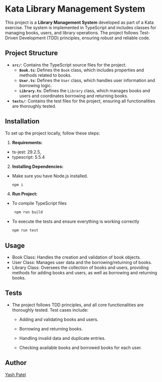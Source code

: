 # Kata Library Management System

This project is a **Library Management System** developed as part of a Kata exercise. The system is implemented in TypeScript and includes classes for managing books, users, and library operations. The project follows Test-Driven Development (TDD) principles, ensuring robust and reliable code.

## Project Structure

- **`src/`**: Contains the TypeScript source files for the project.
  - **`Book.ts`**: Defines the `Book` class, which includes properties and methods related to books.
  - **`User.ts`**: Defines the `User` class, which handles user information and borrowing logic.
  - **`Library.ts`**: Defines the `Library` class, which manages books and users and coordinates borrowing and returning books.
- **`tests/`**: Contains the test files for the project, ensuring all functionalities are thoroughly tested.

## Installation

To set up the project locally, follow these steps:

1. **Requirements:**
  - ts-jest: 29.2.5,
  - typescript: 5.5.4

2. **Installing Dependencies:**
   
- Make sure you have Node.js installed.
   ```bash
   npm i

4. **Run Project:**
   
- To compile TypeScript files
   ```bash
    npm run build

- To execute the tests and ensure everything is working correctly
   ```bash
   npm run test

## Usage
- Book Class: Handles the creation and validation of book objects.
- User Class: Manages user data and the borrowing/returning of books.
- Library Class: Oversees the collection of books and users, providing methods for adding books and users, as well as borrowing and returning books.

## Tests
  - The project follows TDD principles, and all core functionalities are thoroughly tested. Test cases include:
  
      - Adding and validating books and users.
      
      - Borrowing and returning books.
      
      - Handling invalid data and duplicate entries.
      
      - Checking available books and borrowed books for each user.

## Author

[Yash Patel](https://github.com/ypatel11)

  
